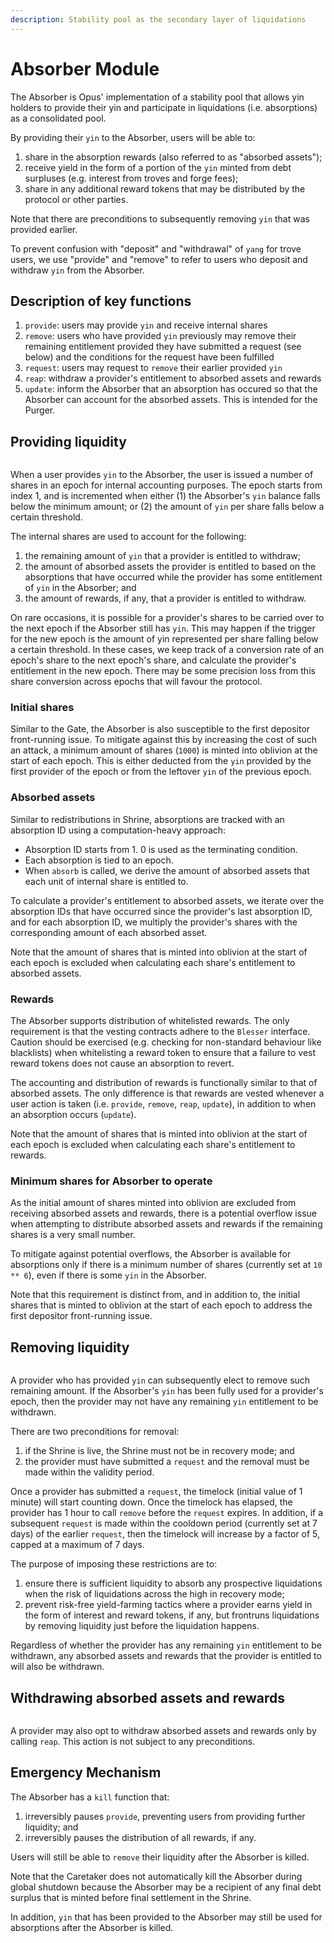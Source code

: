 ```yaml
---
description: Stability pool as the secondary layer of liquidations
---
```


# Absorber Module

The Absorber is Opus' implementation of a stability pool that allows yin holders to provide their yin and participate in liquidations (i.e. absorptions) as a consolidated pool.&#x20;

By providing their `yin` to the Absorber, users will be able to:

1. share in the absorption rewards (also referred to as "absorbed assets");
2. receive yield in the form of a portion of the `yin` minted from debt surpluses (e.g. interest from troves and forge fees);
3. share in any additional reward tokens that may be distributed by the protocol or other parties.

Note that there are preconditions to subsequently removing `yin` that was provided earlier.

To prevent confusion with "deposit" and "withdrawal" of `yang` for trove users, we use "provide" and "remove" to refer to users who deposit and withdraw `yin` from the Absorber.

## Description of key functions

1. `provide`: users may provide `yin` and receive internal shares&#x20;
2. `remove`: users who have provided `yin` previously may remove their remaining entitlement provided they have submitted a request (see below) and the conditions for the request have been fulfilled
3. `request`: users may request to `remove` their earlier provided `yin`
4. `reap`: withdraw a provider's entitlement to absorbed assets and rewards
5. `update`: inform the Absorber that an absorption has occured so that the Absorber can account for the absorbed assets. This is intended for the Purger.

## Providing liquidity

<figure><img src="../.gitbook/assets/image (12).png" alt=""><figcaption></figcaption></figure>

When a user provides `yin` to the Absorber, the user is issued a number of shares in an epoch for internal accounting purposes. The epoch starts from index 1, and is incremented when either (1) the Absorber's `yin` balance falls below the minimum amount; or (2) the amount of `yin` per share falls below a certain threshold.

The internal shares are used to account for the following:

1. the remaining amount of `yin` that a provider is entitled to withdraw;
2. the amount of absorbed assets the provider is entitled to based on the absorptions that have occurred while the provider has some entitlement of `yin` in the Absorber; and
3. the amount of rewards, if any, that a provider is entitled to withdraw.

On rare occasions, it is possible for a provider's shares to be carried over to the next epoch if the Absorber still has `yin`. This may happen if the trigger for the new epoch is the amount of yin represented per share falling below a certain threshold. In these cases, we keep track of a conversion rate of an epoch's share to the next epoch's share, and calculate the provider's entitlement in the new epoch. There may be some precision loss from this share conversion across epochs that will favour the protocol.

### Initial shares

Similar to the Gate, the Absorber is also susceptible to the first depositor front-running issue. To mitigate against this by increasing the cost of such an attack, a minimum amount of shares (`1000`) is minted into oblivion at the start of each epoch. This is either deducted from the `yin` provided by the first provider of the epoch or from the leftover `yin` of the previous epoch.

### Absorbed assets

Similar to redistributions in Shrine, absorptions are tracked with an absorption ID using a computation-heavy approach:

* Absorption ID starts from 1. 0 is used as the terminating condition.
* Each absorption is tied to an epoch.
* When `absorb` is called, we derive the amount of absorbed assets that each unit of internal share is entitled to.&#x20;

To calculate a provider's entitlement to absorbed assets, we iterate over the absorption IDs that have occurred since the provider's last absorption ID, and for each absorption ID, we multiply the provider's shares with the corresponding amount of each absorbed asset.

Note that the amount of shares that is minted into oblivion at the start of each epoch is excluded when calculating each share's entitlement to absorbed assets.

### Rewards

The Absorber supports distribution of whitelisted rewards. The only requirement is that the vesting contracts adhere to the `Blesser` interface. Caution should be exercised (e.g. checking for non-standard behaviour like blacklists) when whitelisting a reward token to ensure that a failure to vest reward tokens does not cause an absorption to revert.&#x20;

The accounting and distribution of rewards is functionally similar to that of absorbed assets. The only difference is that rewards are vested whenever a user action is taken (i.e. `provide`, `remove`, `reap`, `update`), in addition to when an absorption occurs (`update`).

Note that the amount of shares that is minted into oblivion at the start of each epoch is excluded when calculating each share's entitlement to rewards.

### Minimum shares for Absorber to operate

As the initial amount of shares minted into oblivion are excluded from receiving absorbed assets and rewards, there is a potential overflow issue when attempting to distribute absorbed assets and rewards if the remaining shares is a very small number.&#x20;

To mitigate against potential overflows, the Absorber is available for absorptions only if there is a minimum number of shares (currently set at `10 ** 6`), even if there is some `yin` in the Absorber.

Note that this requirement is distinct from, and in addition to, the initial shares that is minted to oblivion at the start of each epoch to address the first depositor front-running issue.

## Removing liquidity

<figure><img src="../.gitbook/assets/image (13).png" alt=""><figcaption></figcaption></figure>

A provider who has provided `yin` can subsequently elect to remove such remaining amount. If the Absorber's `yin` has been fully used for a provider's epoch, then the provider may not have any remaining `yin`  entitlement to be withdrawn.

There are two preconditions for removal:

1. if the Shrine is live, the Shrine must not be in recovery mode; and
2. the provider must have submitted a `request` and the removal must be made within the validity period.

Once a provider has submitted a `request`, the timelock (initial value of 1 minute) will start counting down. Once the timelock has elapsed, the provider has 1 hour to call `remove` before the `request` expires. In addition, if a subsequent `request` is made within the cooldown period (currently set at 7 days) of the earlier `request`, then the timelock will increase by a factor of 5, capped at a maximum of 7 days.

The purpose of imposing these restrictions are to:

1. ensure there is sufficient liquidity to absorb any prospective liquidations when the risk of liquidations across the high in recovery mode;
2. prevent risk-free yield-farming tactics where a provider earns yield in the form of interest and reward tokens, if any, but frontruns liquidations by removing liquidity just before the liquidation happens.

Regardless of whether the provider has any remaining `yin` entitlement to be withdrawn, any absorbed assets and rewards that the provider is entitled to will also be withdrawn.

## Withdrawing absorbed assets and rewards

<figure><img src="../.gitbook/assets/image (14).png" alt=""><figcaption></figcaption></figure>

A provider may also opt to withdraw absorbed assets and rewards only by calling `reap`. This action is not subject to any preconditions.

## Emergency Mechanism

The Absorber has a `kill` function that:

1. irreversibly pauses `provide`, preventing users from providing further liquidity; and&#x20;
2. irreversibly pauses the distribution of all rewards, if any.

Users will still be able to `remove` their liquidity after the Absorber is killed.

Note that the Caretaker does not automatically kill the Absorber during global shutdown because the Absorber may be a recipient of any final debt surplus that is minted before final settlement in the Shrine.

In addition, `yin` that has been provided to the Absorber may still be used for absorptions after the Absorber is killed.

